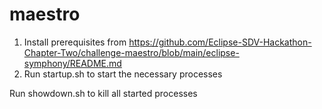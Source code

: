 # maestro

1. Install prerequisites from https://github.com/Eclipse-SDV-Hackathon-Chapter-Two/challenge-maestro/blob/main/eclipse-symphony/README.md
2. Run startup.sh to start the necessary processes

Run showdown.sh to kill all started processes